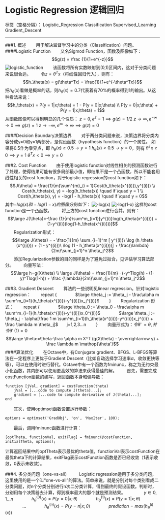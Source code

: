 ﻿# Logistic Regression 逻辑回归

标签（空格分隔）： Logistic_Regression Classification Supervised_Learning Gradient_Descent

---

###1. 概述
　　用于解决监督学习中的分类（Classification）问题。
####Logistic Function
　　又名Sigmod Function，函数及图像如下：
$$g(z) = \frac {1}{1+e^{-z}}$$
![logistic_function](http://97.64.17.179:8615/ml/logistic_function.png)
　　该函数将所有实数映射到(0,1)区间内，这对于分类问题来说很合适。
　　令$z = \theta^Tx$（将线性回归代入），则有：
$$h_\theta(x) = g(\theta^Tx) = \frac{1}{1+e^{-\theta^Tx}}$$
把$h_\theta(x)$看做是概率的话，则$h_\theta(x) = 0.7$代表着有70%的概率得到1的输出。从这种看法来说：
$$h_\theta(x) = P(y = 1|x;\theta) = 1 - P(y = 0|x;\theta) \\
P(y = 0|x;\theta) + P(y = 1|x;\theta) = 1$$
从函数图像可以得到明显的几个性质：
$z = 0,e^z = 1 \implies g(z) = 1/2$
$z \to \infty,e^{-\infty} \to 0 \implies g(z) = 1$
$z \to -\infty,e^{\infty} \to \infty \implies g(z) = 0$

####Decision Boundary决策边界
　　对于两分类问题来说，决策边界将分类内容分成y=0和y=1两部分，是假设函数（hypothesis function）的一个属性。
如果将0.5作为零界点，即
$h_\theta(x) \geq 0.5 \to y = 1$
$h_\theta(x) \lt 0.5 \to y = 0$，则有
$\theta^Tx \geq 0 \implies y = 1$
$\theta^Tx \lt 0 \implies y = 0$

###2. Cost Function
　　由于使用logistic function对线性相关的预测函数进行了处理，使得结果可能有很多局部最小值，即结果不是一个凸函数，所以不能套用线性相关的cost function，对于logistic regression的cost function如下：
$$J(\theta) = \frac{1}{m}\sum^{m}_{i = 1}Cost(h_\theta(x^{(i)}),y^{(i)}) \\
Cost(h_\theta(x), y) = -log(h_\theta(x)) \quad if \quad y = 1 \\
Cost(h_\theta(x), y) = -log(1 - h_\theta(x)) \quad if \quad y = 0$$
其中$-log(x)和-log(1-x)的图像分别如下$：
![-log(x)](http://97.64.17.179:8615/ml/-log\(x\).png)  ![-log(1-x)](http://97.64.17.179:8615/ml/-log\(1-x\).png)
这样的cost function是一个凸函数。
　　将上方的cost function进行合并，则有：
$$\large J(\theta)=-\frac {1}{m}\sum^m_{i=1}[y^{(i)}log(h_\theta(x^{(i)})) + (1-y^{(i)})log(1-h_\theta(x^{(i)}))]$$
　　Regularization形式：
$$\large J(\theta) = - \frac{1}{m} \sum_{i=1}^m [ y^{(i)}\ \log (h_\theta (x^{(i)})) + (1 - y^{(i)})\ \log (1 - h_\theta(x^{(i)}))] + \frac{\lambda}{2m}\sum_{j=1}^n \theta_j^2$$
　　添加Regularization参数的目的同样是为了避免过拟合，见评估学习算法部分。
　　向量写法：
$$\large h=g(X\theta) \\
\large J(\theta) = \frac{1}{m} · (-y^Tlog(h) - (1-y)^Tlog(1-h)) + \frac {\lambda}{2m}\sum_{j=1}^n \theta_j^2$$

###3. Gradient Descent
　　算法的一些说明见linear regression。针对logistic regression：
　　repeat { 
　　　　$\large \theta_j := \theta_j - \frac\alpha m \sum^m_{i=1}(h_\theta(x^{(i)})-y^{(i)})x_j^{(i)}$
　　}
　　Regularization 形式：
　　repeat { 
　　　　$\large \theta_0 := \theta_0 - \frac\alpha m \sum^m_{i=1}(h_\theta(x^{(i)})-y^{(i)})x_0^{(i)}$
　　　　$\large \theta_j := \theta_j - \alpha[\frac 1 m \sum^m_{i=1}(h_\theta(x^{(i)})-y^{(i)})x_j^{(i)} + \frac \lambda m \theta_j]$　　j=1,2,3...n
　　}
　　向量形式为：$令\mathop{\theta'} = \theta,并令\mathop{\theta'}(1) = 0$
$$\large \theta:=\theta-\frac \alpha m X^T (g(X\theta) - \overrightarrow y) + \frac \lambda m \mathop{\theta'}$$
####算法优化
　　在Octave中，有Conjugate gradient、BFGS、L-BFGS等算法在一定程序上更优于Gradient Descent（比如自动选择学习速率$\alpha$，收敛更快等等），可以在使用时进行替代。Octave中有一个函数为fminunc，称之为无约束最小化函数，其内部可以使用更高效的算法来获得最佳的解。
　　首先，需要完成costFunction函数的编写，返回函数本身和偏导数：
``` 
function [jVal, gradient] = costFunction(theta)
    jVal = [...code to compute J(theta)...];
    gradient = [...code to compute derivative of J(theta)...];
end
``` 
　　其次，使用optimset函数设置运行参数：
``` 
options = optimset('GradObj', 'on', 'MaxIter', 100);
``` 
　　最后，调用fminunc函数进行计算：
``` 
[optTheta, functionVal, exitFlag] = fminunc(@costFunction, initialTheta, options);
``` 
计算返回结果中的optTheta表示最优的theta值，functionVal表示costFunction在最优theta下的计算结果，exitFlag表示costFunction函数是否已经收敛（1表示收敛，0表示未收敛）。

###4. 多分类问题（one-vs-all）
　　Logistic regression适用于多分类问题，这里使用的是一个叫“one-vs-all”的算法。简单来说，就是分别对每个类别看成二分类问题，对n个分类分别进行n次二分类计算，得到最终的假设函数。判断时，分别用每个决策器去计算，得到概率最大的那个就是预测结果。
　　　　$y \in {0,1...n}$ 
　　　　$h_\theta^{(0)}(x) = P(y = 0|x;\theta)$ 
　　　　$h_\theta^{(1)}(x) = P(y = 1|x;\theta)$ 
　　　　$...$
　　　　$h_\theta^{(n)}(x) = P(y = n|x;\theta)$ 
　　　　$prediction = max(h_\theta^{(i)}(x))$

